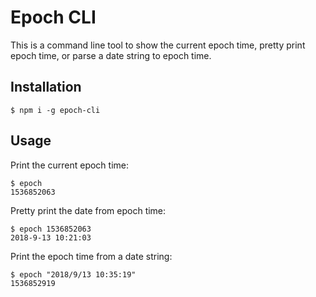 # Epoch CLI
This is a command line tool to show the current epoch time, pretty print epoch time, or parse a date string to epoch time.

## Installation

`$ npm i -g epoch-cli`

## Usage

Print the current epoch time:
```
$ epoch
1536852063
```
Pretty print the date from epoch time:
```
$ epoch 1536852063
2018-9-13 10:21:03
```
Print the epoch time from a date string:
```
$ epoch "2018/9/13 10:35:19"
1536852919
```